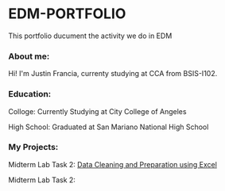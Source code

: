 # EDM-PORTFOLIO
This portfolio ducument the activity we do in EDM
### About me:
Hi! I'm Justin Francia, currenty studying at CCA from BSIS-I102.

### Education:
Colloge: Currently Studying at City College of Angeles

High School: Graduated at San Mariano National High School

### My Projects:
Midterm Lab Task 2: [Data Cleaning and Preparation using Excel](Midterm%20Task%201/task1.md)

Midterm Lab Task 2: 
